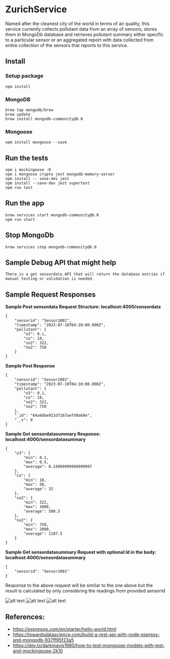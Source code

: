 # ZurichService

Named after the cleanest city of the world in terms of air quality, this service currently collects pollutant data from an array of sensors, stores them in MongoDb database and retrieves pollutant summary either specific to a particular sensor or an aggregated report with data collected from entire collection of the sensors that reports to this service.

## Install

### Setup package
    npm install
    
### MongoDB
    brew tap mongodb/brew
    brew update
    brew install mongodb-community@6.0

### Mongoose
    npm install mongoose --save

## Run the tests

    npm i mockingoose -D
    npm i mongoose crypto jest mongodb-memory-server
    npm install -- save-dev jest
    npm install --save-dev jest supertest
    npm run test

## Run the app

    brew services start mongodb-community@6.0
    npm run start

## Stop MongoDb

    brew services stop mongodb-community@6.0

## Sample Debug API that might help

    There is a get sensordata API that will return the database entries if manual testing or validation is needed.

## Sample Request Responses
**Sample Post sensordata Request Structure: localhost:4000/sensordata**
```
{
    "sensorid": "Sensor1001",
    "timestamp": "2023-07-10T04:10:00.000Z",
    "pollutant": {
        "o3": 0.1,
        "co": 18,
        "so2": 322,
        "no2": 750
    }
}
```
**Sample Post Response**
```
{
    "sensorid": "Sensor1001",
    "timestamp": "2023-07-10T04:10:00.000Z",
    "pollutant": {
        "o3": 0.1,
        "co": 18,
        "so2": 322,
        "no2": 750
    },
    "_id": "64a9dbe921d7167aefd9a69e",
    "__v": 0
}
```
**Sample Get sensordatasummary Response: localhost:4000/sensordatasummary**
```
{
    "o3": {
        "min": 0.1,
        "max": 0.5,
        "average": 0.24999999999999997
    },
    "co": {
        "min": 18,
        "max": 50,
        "average": 32
    },
    "so2": {
        "min": 322,
        "max": 1000,
        "average": 580.5
    },
    "no2": {
        "min": 750,
        "max": 2000,
        "average": 1187.5
    }
}
```

**Sample Get sensordatasummary Request with optional Id in the body: localhost:4000/sensordatasummary**
```
{
    "sensorid": "Sensor1001"
}
```
Response to the above request will be similar to the one above but the result is calculated by only considering the readings from provided sensorid

![alt text](https://ibb.co/ckTGNSH)
![alt text](https://ibb.co/6N16cL6)
![alt text](https://ibb.co/QCDL8Kv)

## References:

* https://expressjs.com/en/starter/hello-world.html
* https://towardsdatascience.com/build-a-rest-api-with-node-express-and-mongodb-937ff95f23a5
* https://dev.to/darkmavis1980/how-to-test-mongoose-models-with-jest-and-mockingoose-2k10